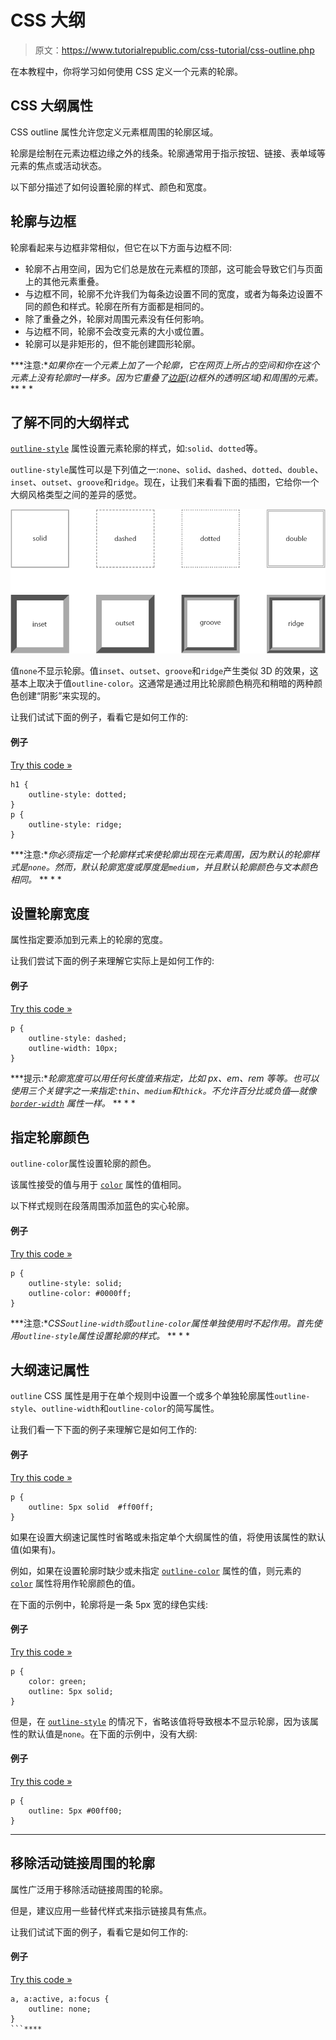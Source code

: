# CSS 大纲

> 原文：<https://www.tutorialrepublic.com/css-tutorial/css-outline.php>

在本教程中，你将学习如何使用 CSS 定义一个元素的轮廓。

## CSS 大纲属性

CSS outline 属性允许您定义元素框周围的轮廓区域。

轮廓是绘制在元素边框边缘之外的线条。轮廓通常用于指示按钮、链接、表单域等元素的焦点或活动状态。

以下部分描述了如何设置轮廓的样式、颜色和宽度。

## 轮廓与边框

轮廓看起来与边框非常相似，但它在以下方面与边框不同:

*   轮廓不占用空间，因为它们总是放在元素框的顶部，这可能会导致它们与页面上的其他元素重叠。
*   与边框不同，轮廓不允许我们为每条边设置不同的宽度，或者为每条边设置不同的颜色和样式。轮廓在所有方面都是相同的。
*   除了重叠之外，轮廓对周围元素没有任何影响。
*   与边框不同，轮廓不会改变元素的大小或位置。
*   轮廓可以是非矩形的，但不能创建圆形轮廓。

 ***注意:**如果你在一个元素上加了一个轮廓，它在网页上所占的空间和你在这个元素上没有轮廓时一样多。因为它重叠了[边距](css-margin.php)(边框外的透明区域)和周围的元素。*  ** * *

## 了解不同的大纲样式

[`outline-style`](../css-reference/css-outline-style-property.php) 属性设置元素轮廓的样式，如:`solid`、`dotted`等。

`outline-style`属性可以是下列值之一:`none`、`solid`、`dashed`、`dotted`、`double`、`inset`、`outset`、`groove`和`ridge`。现在，让我们来看看下面的插图，它给你一个大纲风格类型之间的差异的感觉。

![CSS outline Styles](img/4b59383152e0b0c95390fdc95b0731fc.png)

值`none`不显示轮廓。值`inset`、`outset`、`groove`和`ridge`产生类似 3D 的效果，这基本上取决于值`outline-color`。这通常是通过用比轮廓颜色稍亮和稍暗的两种颜色创建“阴影”来实现的。

让我们试试下面的例子，看看它是如何工作的:

#### 例子

[Try this code »](../codelab.php?topic=css&file=outline-style-property "Try this code using online Editor")

```
h1 {
    outline-style: dotted;
}
p {
    outline-style: ridge;
}
```

 ***注意:**你必须指定一个轮廓样式来使轮廓出现在元素周围，因为默认的轮廓样式是`none`。然而，默认轮廓宽度或厚度是`medium`，并且默认轮廓颜色与文本颜色相同。*  ** * *

## 设置轮廓宽度

属性指定要添加到元素上的轮廓的宽度。

让我们尝试下面的例子来理解它实际上是如何工作的:

#### 例子

[Try this code »](../codelab.php?topic=css&file=outline-width-property "Try this code using online Editor")

```
p {
    outline-style: dashed;
    outline-width: 10px;
}
```

 ***提示:**轮廓宽度可以用任何长度值来指定，比如 px、em、rem 等等。也可以使用三个关键字之一来指定:`thin`、`medium`和`thick`。不允许百分比或负值—就像 [`border-width`](../css-reference/css-border-width-property.php) 属性一样。*  ** * *

## 指定轮廓颜色

`outline-color`属性设置轮廓的颜色。

该属性接受的值与用于 [`color`](css-color.php) 属性的值相同。

以下样式规则在段落周围添加蓝色的实心轮廓。

#### 例子

[Try this code »](../codelab.php?topic=css&file=outline-color-property "Try this code using online Editor")

```
p {
    outline-style: solid;
    outline-color: #0000ff;
}
```

 ***注意:**CSS`outline-width`或`outline-color`属性单独使用时不起作用。首先使用`outline-style`属性设置轮廓的样式。*  ** * *

## 大纲速记属性

`outline` CSS 属性是用于在单个规则中设置一个或多个单独轮廓属性`outline-style`、`outline-width`和`outline-color`的简写属性。

让我们看一下下面的例子来理解它是如何工作的:

#### 例子

[Try this code »](../codelab.php?topic=css&file=outline-shorthand-property-01 "Try this code using online Editor")

```
p {
    outline: 5px solid 	#ff00ff;
}
```

如果在设置大纲速记属性时省略或未指定单个大纲属性的值，将使用该属性的默认值(如果有)。

例如，如果在设置轮廓时缺少或未指定 [`outline-color`](../css-reference/css-outline-color-property.php) 属性的值，则元素的 [`color`](css-color.php) 属性将用作轮廓颜色的值。

在下面的示例中，轮廓将是一条 5px 宽的绿色实线:

#### 例子

[Try this code »](../codelab.php?topic=css&file=outline-shorthand-property-02 "Try this code using online Editor")

```
p {
    color: green;
    outline: 5px solid;
}
```

但是，在 [`outline-style`](../css-reference/css-outline-style-property.php) 的情况下，省略该值将导致根本不显示轮廓，因为该属性的默认值是`none`。在下面的示例中，没有大纲:

#### 例子

[Try this code »](../codelab.php?topic=css&file=outline-shorthand-property-03 "Try this code using online Editor")

```
p {
    outline: 5px #00ff00;
}
```

* * *

## 移除活动链接周围的轮廓

属性广泛用于移除活动链接周围的轮廓。

但是，建议应用一些替代样式来指示链接具有焦点。

让我们试试下面的例子，看看它是如何工作的:

#### 例子

[Try this code »](../codelab.php?topic=css&file=remove-outline "Try this code using online Editor")

```
a, a:active, a:focus {
    outline: none;
}
```****
